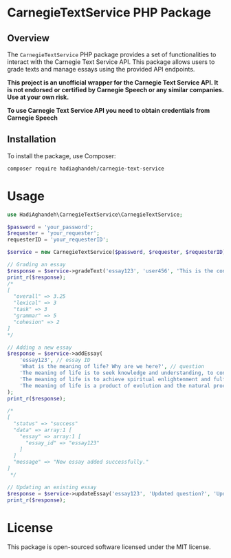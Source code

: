 # CarnegieTextService PHP Package

## Overview

The `CarnegieTextService` PHP package provides a set of functionalities to interact with the Carnegie Text Service API. This package allows users to grade texts and manage essays using the provided API endpoints.

**This project is an unofficial wrapper for the Carnegie Text Service API. It is not endorsed or certified by Carnegie Speech or any similar companies. Use at your own risk.**

**To use Carnegie Text Service API you need to obtain credentials from Carnegie Speech**
## Installation

To install the package, use Composer:

```bash
composer require hadiaghandeh/carnegie-text-service
```

# Usage

```php
use HadiAghandeh\CarnegieTextService\CarnegieTextService;

$password = 'your_password';
$requester = 'your_requester';
requesterID = 'your_requesterID';

$service = new CarnegieTextService($password, $requester, $requesterID);

// Grading an essay
$response = $service->gradeText('essay123', 'user456', 'This is the content of the essay.');
print_r($response);
/*
[
  "overall" => 3.25
  "lexical" => 3
  "task" => 3
  "grammar" => 5
  "cohesion" => 2
]
*/

// Adding a new essay
$response = $service->addEssay(
    'essay123', // essay ID
    'What is the meaning of life? Why are we here?', // question
    'The meaning of life is to seek knowledge and understanding, to continuously grow and evolve, and to contribute to the well-being of others. We are here to experience, learn, and find our own purpose through the connections we make and the actions we take. ', // example response 1
    'The meaning of life is to achieve spiritual enlightenment and fulfillment. We are here to learn important life lessons, to develop compassion and love, and to realize our interconnectedness with all living beings and the universe.', // example response 2
    'The meaning of life is a product of evolution and the natural processes that led to our existence. We are here as a result of the biological imperative to survive, reproduce, and pass on our genes, while also having the capacity to explore, understand, and shape our environment.' // example response 3
);
print_r($response);

/*
[
  "status" => "success"
  "data" => array:1 [
    "essay" => array:1 [
      "essay_id" => "essay123"
    ]
  ]
  "message" => "New essay added successfully."
]
 */

// Updating an existing essay
$response = $service->updateEssay('essay123', 'Updated question?', 'Updated essay 1 content', 'Updated essay 2 content', 'Updated essay 3 content');
print_r($response);

```

# License
This package is open-sourced software licensed under the MIT license.

